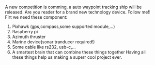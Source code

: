 A new competition is comming, a auto waypoint tracking ship will be released. Are you reader for a brand new technology device. Follow me!!
Firt we need these component:
 1. Pixhawk (gps,compass,some supported module,...)
 2. Raspberry pi
 3. Azimuth thruster
 4. Marine device(sonar tranducer required!)
 5. Some cable like rs232, usb-c,...
 6. A smartest brain that can combine these things together
Having all these things help us making a superr cool project ever.
